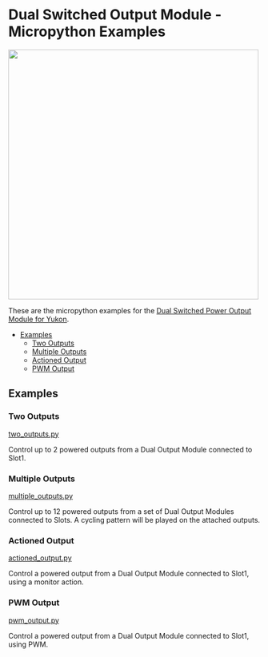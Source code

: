 # Dual Switched Output Module - Micropython Examples <!-- omit in toc -->

<img src="https://shop.pimoroni.com/cdn/shop/files/yukon-09_1500x1500_crop_center.jpg" width="500">

These are the micropython examples for the [Dual Switched Power Output Module for Yukon](https://shop.pimoroni.com/products/dual-switched-power-output-module-for-yukon).

- [Examples](#examples)
  - [Two Outputs](#two-outputs)
  - [Multiple Outputs](#multiple-outputs)
  - [Actioned Output](#actioned-output)
  - [PWM Output](#pwm-output)


## Examples

### Two Outputs
[two_outputs.py](two_outputs.py)

Control up to 2 powered outputs from a Dual Output Module connected to Slot1.


### Multiple Outputs
[multiple_outputs.py](multiple_outputs.py)

Control up to 12 powered outputs from a set of Dual Output Modules connected to Slots.
A cycling pattern will be played on the attached outputs.


### Actioned Output
[actioned_output.py](actioned_output.py)

Control a powered output from a Dual Output Module connected to Slot1, using a monitor action.


### PWM Output
[pwm_output.py](pwm_output.py)

Control a powered output from a Dual Output Module connected to Slot1, using PWM.
